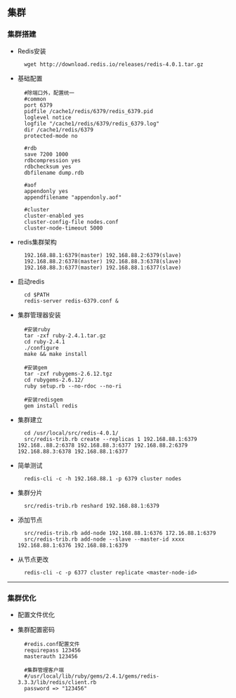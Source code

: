 ## 集群

### 集群搭建

* Redis安装

        wget http://download.redis.io/releases/redis-4.0.1.tar.gz

* 基础配置

        #除端口外，配置统一
        #common
        port 6379
        pidfile /cache1/redis/6379/redis_6379.pid
        loglevel notice
        logfile "/cache1/redis/6379/redis_6379.log"
        dir /cache1/redis/6379
        protected-mode no

        #rdb
        save 7200 1000
        rdbcompression yes
        rdbchecksum yes
        dbfilename dump.rdb

        #aof
        appendonly yes
        appendfilename "appendonly.aof"

        #cluster
        cluster-enabled yes
        cluster-config-file nodes.conf
        cluster-node-timeout 5000

* redis集群架构

        192.168.88.1:6379(master) 192.168.88.2:6379(slave)
        192.168.88.2:6378(master) 192.168.88.3:6378(slave)
        192.168.88.3:6377(master) 192.168.88.1:6377(slave)

* 启动redis

        cd $PATH
        redis-server redis-6379.conf &

* 集群管理器安装

        #安装ruby        
        tar -zxf ruby-2.4.1.tar.gz
        cd ruby-2.4.1
        ./configure
        make && make install
            
        #安装gem
        tar -zxf rubygems-2.6.12.tgz
        cd rubygems-2.6.12/
        ruby setup.rb --no-rdoc --no-ri
            
        #安装redisgem
        gem install redis

* 集群建立

        cd /usr/local/src/redis-4.0.1/
        src/redis-trib.rb create --replicas 1 192.168.88.1:6379 192.168..88.2:6378 192.168.88.3:6377 192.168.88.2:6379 192.168.88.3:6378 192.168.88.1:6377

* 简单测试

        redis-cli -c -h 192.168.88.1 -p 6379 cluster nodes

* 集群分片

        src/redis-trib.rb reshard 192.168.88.1:6379

* 添加节点

        src/redis-trib.rb add-node 192.168.88.1:6376 172.16.88.1:6379
        src/redis-trib.rb add-node --slave --master-id xxxx 192.168.88.1:6376 192.168.88.1:6379

* 从节点更改

        redis-cli -c -p 6377 cluster replicate <master-node-id>

***

### 集群优化

* 配置文件优化

* 集群配置密码
    
        #redis.conf配置文件
        requirepass 123456
        masterauth 123456

        #集群管理客户端
        #/usr/local/lib/ruby/gems/2.4.1/gems/redis-3.3.3/lib/redis/client.rb
        password => "123456"

